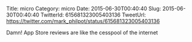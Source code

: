 Title: micro
Category: micro
Date: 2015-06-30T00:40:40
Slug: 2015-06-30T00:40:40
TwitterId: 615681323005403136
TweetUrl: https://twitter.com/mark_philpot/status/615681323005403136

Damn! App Store reviews are like the cesspool of the internet